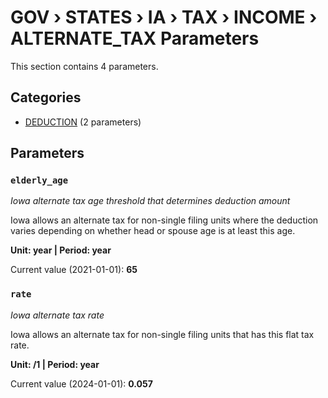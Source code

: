 # GOV › STATES › IA › TAX › INCOME › ALTERNATE_TAX Parameters

This section contains 4 parameters.

## Categories

- [DEDUCTION](deduction/index.md) (2 parameters)

## Parameters

### `elderly_age`
*Iowa alternate tax age threshold that determines deduction amount*

Iowa allows an alternate tax for non-single filing units where the deduction varies depending on whether head or spouse age is at least this age.

**Unit: year | Period: year**

Current value (2021-01-01): **65**


### `rate`
*Iowa alternate tax rate*

Iowa allows an alternate tax for non-single filing units that has this flat tax rate.

**Unit: /1 | Period: year**

Current value (2024-01-01): **0.057**

